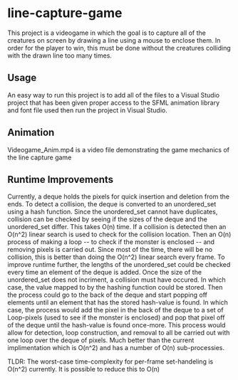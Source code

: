 # line-capture-game

This project is a videogame in which the goal is to capture all of the creatures on screen by drawing a line using a mouse to enclose them. In order for the player to win, this must be done without the creatures colliding with the drawn line too many times.

## Usage

An easy way to run this project is to add all of the files to a Visual Studio project that has been given proper access to the SFML animation library and font file used then run the project in Visual Studio.

## Animation

Videogame_Anim.mp4 is a video file demonstrating the game mechanics of the line capture game

## Runtime Improvements

Currently, a deque holds the pixels for quick insertion and deletion from the ends. To detect a collision, the deque is converted to an unordered_set using a hash function. Since the unordered_set cannot have duplicates, collision can be checked by seeing if the sizes of the deque and the unordered_set differ. This takes O(n) time. If a collision is detected then an O(n^2) linear search is used to check for the collision location. Then an O(n) process of making a loop -- to check if the monster is enclosed -- and removing pixels is carried out. Since most of the time, there will be no collision, this is better than doing the O(n^2) linear search every frame. To improve runtime further, the lengths of the unordered_set could be checked every time an element of the deque is added. Once the size of the unordered_set does not incriment, a collision must have occured. In which case, the value mapped to by the hashing function could be stored. Then the process could go to the back of the deque and start popping off elements until an element that has the stored hash-value is found. In which case, the process would add the pixel in the back of the deque to a set of Loop-pixels (used to see if the monster is enclosed) and pop that pixel off of the deque until the hash-value is found once-more. This process would allow for detection, loop construction, and removal to all be carried out with one loop over the deque of pixels. Much better than the current implimentation which is O(n^2) and has a number of O(n) sub-processies.

TLDR: The worst-case time-complexity for per-frame set-handeling is O(n^2) currently. It is possible to reduce this to O(n)
